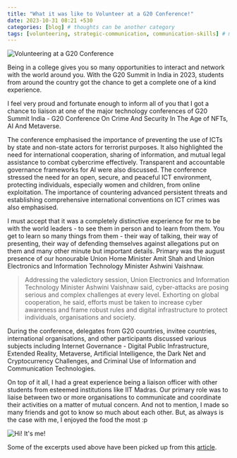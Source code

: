 ```yaml
---
title: "What it was like to Volunteer at a G20 Conference!"
date: 2023-10-31 08:21 +530
categories: [blog] # thoughts can be another category
tags: [volunteering, strategic-communication, communication-skills] # make sure its always lower case
---
```


![Volunteering at a G20 Conference](https://media.licdn.com/dms/image/D4D12AQF5Rdg56nzYMQ/article-cover_image-shrink_720_1280/0/1698752378601?e=1718841600&v=beta&t=O57mxfdDt6d9BZM9L-OEgxQ3zi09QyK_aSM7YRx2kA8)

Being in a college gives you so many opportunities to interact and network with the world around you. With the G20 Summit in India in 2023, students from around the country got the chance to get a complete one of a kind experience. 

I feel very proud and fortunate enough to inform all of you that I got a chance to liaison at one of the major technology conferences of G20 Summit India - G20 Conference On Crime And Security In The Age of NFTs, AI And Metaverse.

The conference emphasised the importance of preventing the use of ICTs by state and non-state actors for terrorist purposes. It also highlighted the need for international cooperation, sharing of information, and mutual legal assistance to combat cybercrime effectively. Transparent and accountable governance frameworks for AI were also discussed. The conference stressed the need for an open, secure, and peaceful ICT environment, protecting individuals, especially women and children, from online exploitation. The importance of countering advanced persistent threats and establishing comprehensive international conventions on ICT crimes was also emphasised.

I must accept that it was a completely distinctive experience for me to be with the world leaders - to see them in person and to learn from them. You get to learn so many things from them - their way of talking, their way of presenting, their way of defending themselves against allegations put on them and many other minute but important details. Primary was the august presence of our honourable Union Home Minister Amit Shah and Union Electronics and Information Technology Minister Ashwini Vaishnaw. 

> Addressing the valedictory session, Union Electronics and Information Technology Minister Ashwini Vaishnaw said, cyber-attacks are posing serious and complex challenges at every level. Exhorting on global cooperation, he said, efforts must be taken to increase cyber awareness and frame robust rules and digital infrastructure to protect individuals, organisations and society.

During the conference, delegates from G20 countries, invitee countries, international organisations, and other participants discussed various subjects including Internet Governance - Digital Public Infrastructure, Extended Reality, Metaverse, Artificial Intelligence, the Dark Net and Cryptocurrency Challenges, and Criminal Use of Information and Communication Technologies.

On top of it all, I had a great experience being a liaison officer with other students from esteemed institutions like IIT Madras. Our primary role was to liaise between two or more organisations to communicate and coordinate their activities on a matter of mutual concern. And not to mention, I made so many friends and got to know so much about each other. But, as always is the case with me, I enjoyed the food the most :p

![Hi! It's me!](https://media.licdn.com/dms/image/D4D12AQGbjPWd_vSheA/article-inline_image-shrink_1000_1488/0/1698760864833?e=1718841600&v=beta&t=HzZ3kBZSkw2EsnuQ8eFQIv8OFU8Ao0mJXCltemTC2lw)

Some of the excerpts used above have been picked up from this [article](https://newsonair.gov.in/News?title=G20-Conference-on-Crime-and-Security-in-the-Age-of-NFTs%2C-AI-%26-Metaverse-held-in-Gurugram-successfully-concludes&id=464200).